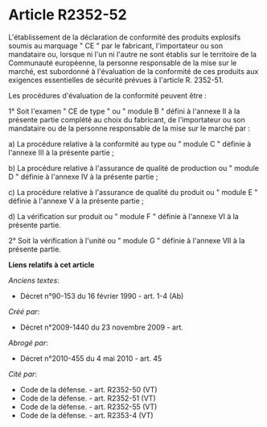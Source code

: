# Article R2352-52

L'établissement de la déclaration de conformité des produits explosifs soumis au marquage " CE " par le fabricant,
l'importateur ou son mandataire ou, lorsque ni l'un ni l'autre ne sont établis sur le territoire de la Communauté européenne,
la personne responsable de la mise sur le marché, est subordonné à l'évaluation de la conformité de ces produits aux
exigences essentielles de sécurité prévues à l'article R. 2352-51.

Les procédures d'évaluation de la conformité peuvent être : 

1° Soit l'examen " CE de type " ou " module B " défini à l'annexe II à la présente partie complété au choix du fabricant, de
l'importateur ou son mandataire ou de la personne responsable de la mise sur le marché par : 

a) La procédure relative à la conformité au type ou " module C " définie à l'annexe III à la présente partie ; 

b) La procédure relative à l'assurance de qualité de production ou " module D " définie à l'annexe IV à la présente partie ; 

c) La procédure relative à l'assurance de qualité du produit ou " module E " définie à l'annexe V à la présente partie ; 

d) La vérification sur produit ou " module F " définie à l'annexe VI à la présente partie. 

2° Soit la vérification à l'unité ou " module G " définie à l'annexe VII à la présente partie.

**Liens relatifs à cet article**

_Anciens textes_:

  - Décret n°90-153 du 16 février 1990 - art. 1-4 (Ab)

_Créé par_:

  - Décret n°2009-1440 du 23 novembre 2009 - art.

_Abrogé par_:

  - Décret n°2010-455 du 4 mai 2010 - art. 45

_Cité par_:

  - Code de la défense. - art. R2352-50 (VT)
  - Code de la défense. - art. R2352-51 (VT)
  - Code de la défense. - art. R2352-55 (VT)
  - Code de la défense. - art. R2353-4 (VT)
